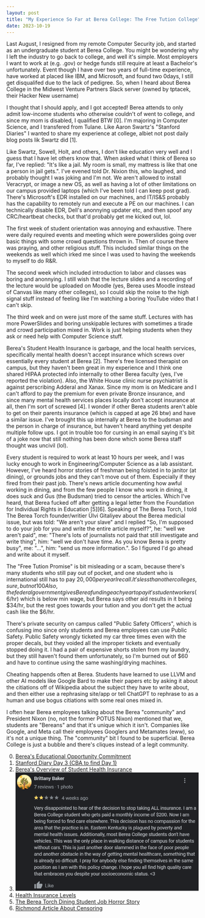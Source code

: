 ```yaml
---
layout: post
title: "My Experience So Far at Berea College: The Free Tution College"
date: 2023-10-19
---
```


Last August, I resigned from my remote Computer Security job, and started as an undergraduate student at Berea College. You might be wondering why I left the industry to go back to college, and well it's simple. Most employers I want to work at (e.g. .gov) or hedge funds still require at least a Bachelor's unfortunately. Event though I have over two years of full-time experience, have worked at placed like IBM, and Microsoft, and found two 0days, I still get disqualifed due to the lack of pedigree. So, when I heard about Berea College in the Midwest Venture Partners Slack server (owned by tptacek, their Hacker New username)

I thought that I should apply, and I got accepted! Berea attends to only admit low-income students who otherwise couldn't of went to college, and since my mom is disabled, I qualified BTW [0]. I'm majoring in Computer Science, and I transfered from Tulane. Like Aaron Swartz's "Stanford Diaries" I wanted to share my experience at college, albiet not post daily blog posts lik Swartz did [1].

Like Swartz, Sowell, Holt, and others, I don't like education very well and I guess that I have let others know that. When asked what I think of Berea so far, I've replied: "It's like a jail. My room is small, my mattress is like that one a person in jail gets.". I've evened told Dr. Nixion this, who laughed, and probably thought I was joking and I'm not.
We aren't allowed to install Veracrypt, or image a new OS, as well as having a lot of other limitations on our campus provided laptops (which I've been told I can keep post grad). There's Microsoft's EDR installed on our machines, and IT/IS&S probably has the capability to remotely run and execute a PE on our machines.
I can technically disable EDR, Dell's anonnying updater etc, and then spoof any CRC/heartbeat checks, but that'd probably get me kicked out, lol.

The first week of student orientation was annoying and exhaustive. There were daily required events and meeting which were powerslides going over basic things with some crowd questions thrown in. Then of course there was praying, and other religious stuff. This included similar things on the weekends as well which irked me since I was used to having the weekends to myself to do R&R. 

The second week which included introduction to labor and classes was boring and anonnying. I still wish that the lecture slides and a recording of the lecture would be uploaded on Moodle (yes, Berea uses Moodle instead of Canvas like many other colleges), so I could skip the noise to the high signal stuff instead of feeling like I'm watching a boring YouTube video that I can't skip. 

The third week and on were just more of the same stuff. Lectures with has more PowerSlides and boring unskipable lectures with sometimes a tirade and crowd participation mixed in. Work is just helping students when they ask or need help with Computer Science stuff. 

Berea's Student Health Insurance is garbage, and the local health services, specifically mental health doesn't accept insurance which screws over essentially every student at Berea [2]. There's free licensed therapist on campus, but they haven't been great in my experience and I think one shared HIPAA protected info internally to other Berea faculty (yes, I've reported the violation). 
Also, the White House clinic nurse psychiatrist is against perscribing Adderal and Xanax. Since my mom is on Medicare and I can't afford to pay the premium for even private Bronze insurance, and since many mental health services places locally don't accept insurance at all, then I'm sort of screwed [4]. I wonder if other Berea students aren't able to get on their parents insurance (which is capped at age 26 btw) and have a similar issue. I've brought this up internally at Berea to the budsman and the person in charge of insurance, but haven't heard anything yet despite multiple follow ups.
I got in trouble too for cursing in an email saying it's bit of a joke now that still nothing has been done which some Berea staff thought was uncivil (lol).

Every student is required to work at least 10 hours per week, and I was lucky enough to work in Engineering/Computer Science as a lab assistant. However, I've heard horror stories of freshman being foisted in to janitor (at dining), or grounds jobs and they can't move out of them. Especially if they fired from their past job.
There's news article documenting how awful working in dining, and from the few people I know who work in dining, it does suck and Gus (the Budsman) tried to censor the articles. Which I've heard, that Berea fucked off after getting a legal letter from the Foundation for Individual Rights in Education [5][6]. Speaking of The Berea Torch,
I told The Berea Torch founder/writier Ülvi Gitaliyev about the Berea medicial issue, but was told: "We aren't your slave" and I replied "So, I'm supposed to do your job for you and write the entire article myself?", he: "well we aren't paid", me: "There's lots of journalists not paid that still investigate and write thing", him: "well we don't have time. As you know Berea is pretty busy", me: "...", him: "send us more information.". 
So I figured I'd go ahead and write about it myself. 

The "Free Tution Promise" is bit misleading or a scam, because there's many students who still pay out of pocket, and one student who is international still has to pay $20,000 per year I recall. It's less than other colleges, sure, but not 100% free.
Also, the federal government gives Berea funding each year to pay it's student workers ($6/hr) which is below min wage, but Berea says other aid results in it being $34/hr, but the rest goes towards your tution and you don't get the actual cash like the $6/hr.

There's private security on campus called "Public Safety Officers", which is confusing imo since only students and Berea employees can use Public Safety. Public Safety wrongly ticketed my car three times even with the proper decals, but they voided all the improper tickets and eventually stopped doing it. I had a pair of expensive shorts stolen from my laundry, but they still haven't found them unfortunately, so I'm burned out of $60 and have to continue using the same washing/drying machines. 

Cheating happends often at Berea. Students have learned to use LLVM and other AI models like Google Bard to make their papers etc by asking it about the citiations off of Wikipedia about the subject they have to write about, and then either use a rephrasing site/app or tell ChatGPT to rephrase to as a human and use bogus citiations with some real ones mixed in.

I often hear Berea employees talking about the Berea "community" and President Nixon (no, not the former POTUS Nixon) mentioned that we, students are "Bereans" and that it's unique which it isn't. Companies like Google, and Meta call their employees Googlers and Metamates (eww), so it's not a unique thing. The "community" bit I found to be superficial. Berea College is just a bubble and there's cliques instead of a legit community.

0. [Berea's Educational Opportunity Commitment](https://www.berea.edu/the-great-commitments/educational-opportunity)
1. [Stanford Diary Day 3 (CBA to find Day 1)](https://web.archive.org/web/20071013131812/http://www.aaronsw.com/weblog/001421)
2. [Berea's Overview of Student Health Insurance](https://www.berea.edu/life-at-berea/student-life/student-health-care)
3. ![img](https://github.com/qf0/qf0.github.io/blob/main/files/Google_Review.png)
4. [Health Insurance Levels](https://www.healthcare.gov/choose-a-plan/plans-categories/)
5. [The Berea Torch Dining Student Job Horror Story](https://bereatorch.com/2022/02/17/blisters-on-your-hands-and-food-thrown-in-your-face-interview-with-an-anonymous-student-worker-at-dining/)
6. [Richmond Article About Censoring](https://www.richmondregister.com/news/independent-student-paper-accuses-berea-college-of-censorship/article_2c9a9ae9-e0f6-5a7f-a8a6-06424df58500.html)
